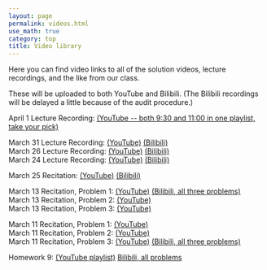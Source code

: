 ```yaml
---
layout: page 
permalink: videos.html
use_math: true
category: top
title: Video library
---
```


Here you can find video links to all of the solution videos, lecture recordings, and the like from our class.

These will be uploaded to both YouTube and Bilibili. (The Bilibili recordings will be delayed a little because of the audit
procedure.)

April 1 Lecture Recording: [(YouTube -- both 9:30 and 11:00 in one playlist, take your pick)](https://www.youtube.com/playlist?list=PLPAgEthTEIuWGCXWqNYskEsnA5PyY0gy0)

March 31 Lecture Recording: [(YouTube)](https://www.youtube.com/playlist?list=PLPAgEthTEIuX-1vsFaIfsK2j7HbyXR7Bx) [(Bilibili)](https://www.bilibili.com/video/BV1554y1d7NF/)<br>
March 26 Lecture Recording: [(YouTube)](https://www.youtube.com/watch?v=5CMM-GKJfDE&list=PLPAgEthTEIuWmj2bRmq2C0HJ9r9cTNSHg) [(Bilibili)](https://www.bilibili.com/video/BV1e7411Q7xd/)<br>
March 24 Lecture Recording: [(YouTube)](https://youtu.be/uHNgXdVmWsA) [(Bilibili)](https://www.bilibili.com/video/bv167411y7bx)


March 25 Recitation: [(YouTube)](https://youtu.be/7zy3FggYobE) [(Bilibili)](https://www.bilibili.com/video/BV1e7411Q7Nf/)

March 13 Recitation, Problem 1: [(YouTube)](https://youtu.be/EPFCvFK-Stc) [(Bilibili, all three problems)](https://www.bilibili.com/video/BV1y7411C7Ac/)<br> 
March 13 Recitation, Problem 2: [(YouTube)](https://youtu.be/oJI_MLFGrkw) <br>
March 13 Recitation, Problem 3: [(YouTube)](https://youtu.be/-ByFiNxFKI0) 

March 11 Recitation, Problem 1: [(YouTube)](https://youtu.be/A01MqDCyEHw) <br>
March 11 Recitation, Problem 2: [(YouTube)](https://youtu.be/7v92Ouf9mQ0) <br>
March 11 Recitation, Problem 3: [(YouTube)](https://youtu.be/65EFIJIomOk) [(Bilibili, all three problems)](https://www.bilibili.com/video/BV1y7411C7ao/)

Homework 9: [(YouTube playlist)](https://www.youtube.com/playlist?list=PLPAgEthTEIuVQnQLEmTLROgCI4-p5SxeT) [Bilibili, all problems](https://www.bilibili.com/video/BV117411Q7Z9/)
